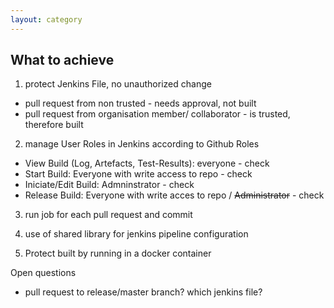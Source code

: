 ```yaml
---
layout: category
---
```


## What to achieve

1. protect Jenkins File, no unauthorized change 
* pull request  from non trusted - needs approval, not built
* pull request from organisation member/ collaborator -  is trusted, therefore built

2. manage User Roles in Jenkins according to Github Roles
* View Build (Log, Artefacts, Test-Results): everyone - check
* Start Build: Everyone with write access to repo - check
* Iniciate/Edit Build: Admninstrator - check
* Release Build: Everyone with write acces to repo / <s>Administrator</s> -  check

3. run job for each pull request and commit 

4. use of shared library for jenkins pipeline configuration

5. Protect built by running in a docker container

Open questions
 * pull request to release/master branch? which jenkins file? 


